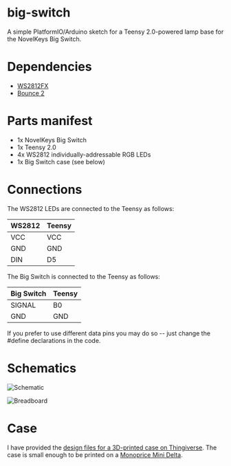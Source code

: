# big-switch

A simple PlatformIO/Arduino sketch for a Teensy 2.0-powered lamp base for the NovelKeys Big Switch.

# Dependencies

* [WS2812FX](https://github.com/kitesurfer1404/WS2812FX)
* [Bounce 2](https://github.com/thomasfredericks/Bounce2)

# Parts manifest

* 1x NovelKeys Big Switch
* 1x Teensy 2.0
* 4x WS2812 individually-addressable RGB LEDs
* 1x Big Switch case (see below)

# Connections

The WS2812 LEDs are connected to the Teensy as follows:

| WS2812        | Teensy        |
| ------------- | ------------- |
| VCC           | VCC           |
| GND           | GND           |
| DIN           | D5            |

The Big Switch is connected to the Teensy as follows:

| Big Switch    | Teensy        |
| ------------- | ------------- |
| SIGNAL        | B0            |
| GND           | GND           |

If you prefer to use different data pins you may do so -- just change the #define declarations in the code.

# Schematics

![Schematic](https://i.imgur.com/uJTtCLS.png)

![Breadboard](https://i.imgur.com/ETrxOiR.png)

# Case

I have provided the [design files for a 3D-printed case on Thingiverse](https://www.thingiverse.com/thing:3000220). The case is small enough to be printed on a [Monoprice Mini Delta](https://www.mpminidelta.com/start).
